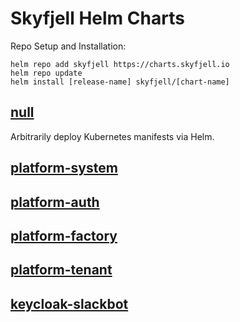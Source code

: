 # Skyfjell Helm Charts

Repo Setup and Installation:

```
helm repo add skyfjell https://charts.skyfjell.io
helm repo update
helm install [release-name] skyfjell/[chart-name]
```

## [null](./charts/null)

Arbitrarily deploy Kubernetes manifests via Helm.

## [platform-system](./charts/platform-system)

## [platform-auth](./charts/platform-auth)

## [platform-factory](./charts/platform-factory)

## [platform-tenant](./charts/platform-tenant)

## [keycloak-slackbot](./charts/keycloak-slackbot)
